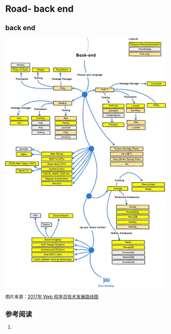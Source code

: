 # Road- back end
## back end

![back-end roadmap](res/roadmap-back-end.jpg)

图片来源：[2017年 Web 程序员技术发展路线图](https://zhuanlan.zhihu.com/p/25897612)

## 参考阅读
1. 


